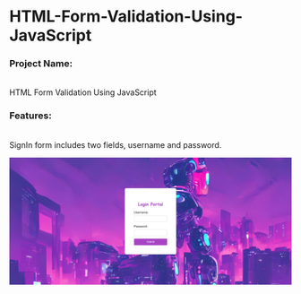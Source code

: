 # HTML-Form-Validation-Using-JavaScript
<h3>Project Name:</h3><br>HTML Form Validation Using JavaScript<br>
<h3>Features:</h3> <br>SignIn form includes two fields, username and password.
          
![alt text](<Screenshot 2024-02-20 234510.png>)